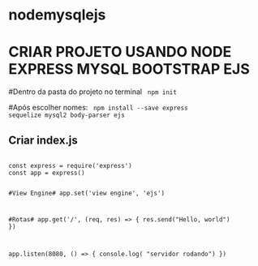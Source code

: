 # nodemysqlejs

# CRIAR PROJETO USANDO NODE EXPRESS MYSQL BOOTSTRAP EJS

#Dentro da pasta do projeto no terminal
<code>
npm init    
</code>
#Após escolher nomes:
<code>
npm install --save express sequelize mysql2 body-parser ejs
</code>


## Criar index.js
<code>
const express = require('express')
const app = express()

#View Engine#
app.set('view engine', 'ejs')

#Rotas# 
app.get('/', (req, res) => {
res.send("Hello, world")
})

app.listen(8080, () => {
console.log( "servidor rodando")
})
</code>
